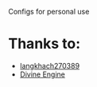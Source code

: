 Configs for personal use

# Thanks to:
* [langkhach270389](https://github.com/langkhach270389/Scripting)
* [Divine Engine](https://github.com/DivineEngine/Profiles)
